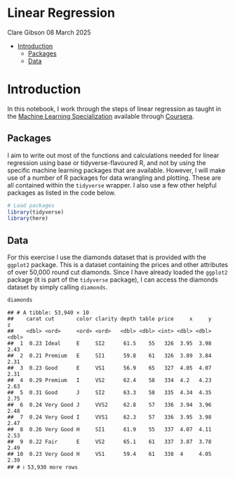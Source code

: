 Linear Regression
================
Clare Gibson
08 March 2025

- [Introduction](#introduction)
  - [Packages](#packages)
  - [Data](#data)

# Introduction

In this notebook, I work through the steps of linear regression as
taught in the [Machine Learning
Specialization](https://www.coursera.org/specializations/machine-learning-introduction)
available through [Coursera](https://coursera.org).

## Packages

I aim to write out most of the functions and calculations needed for
linear regression using base or tidyverse-flavoured R, and not by using
the specific machine learning packages that are available. However, I
will make use of a number of R packages for data wrangling and plotting.
These are all contained within the `tidyverse` wrapper. I also use a few
other helpful packages as listed in the code below.

``` r
# Load packages
library(tidyverse)
library(here)
```

## Data

For this exercise I use the diamonds dataset that is provided with the
`ggplot2` package. This is a dataset containing the prices and other
attributes of over 50,000 round cut diamonds. Since I have already
loaded the `ggplot2` package (it is part of the `tidyverse` package), I
can access the diamonds dataset by simply calling `diamonds`.

``` r
diamonds
```

    ## # A tibble: 53,940 × 10
    ##    carat cut       color clarity depth table price     x     y     z
    ##    <dbl> <ord>     <ord> <ord>   <dbl> <dbl> <int> <dbl> <dbl> <dbl>
    ##  1  0.23 Ideal     E     SI2      61.5    55   326  3.95  3.98  2.43
    ##  2  0.21 Premium   E     SI1      59.8    61   326  3.89  3.84  2.31
    ##  3  0.23 Good      E     VS1      56.9    65   327  4.05  4.07  2.31
    ##  4  0.29 Premium   I     VS2      62.4    58   334  4.2   4.23  2.63
    ##  5  0.31 Good      J     SI2      63.3    58   335  4.34  4.35  2.75
    ##  6  0.24 Very Good J     VVS2     62.8    57   336  3.94  3.96  2.48
    ##  7  0.24 Very Good I     VVS1     62.3    57   336  3.95  3.98  2.47
    ##  8  0.26 Very Good H     SI1      61.9    55   337  4.07  4.11  2.53
    ##  9  0.22 Fair      E     VS2      65.1    61   337  3.87  3.78  2.49
    ## 10  0.23 Very Good H     VS1      59.4    61   338  4     4.05  2.39
    ## # ℹ 53,930 more rows
